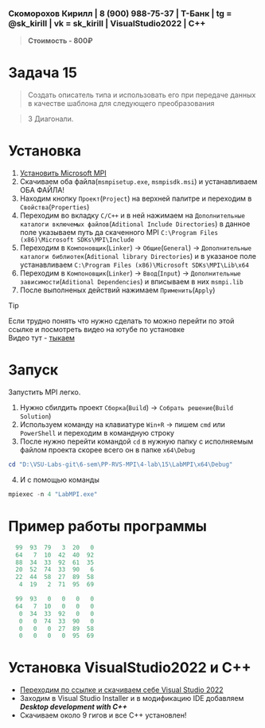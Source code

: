 ### Скоморохов Кирилл | 8 (900) 988-75-37 | Т-Банк | tg = @sk_kiriII  | vk = sk_kirill | VisualStudio2022 | C++

> **Стоимость - 800₽**

# Задача 15

> Создать описатель типа и использовать его при передаче данных в качестве шаблона для следующего преобразования

> 3 Диагонали.

# Установка

1. [Установить Microsoft MPI](https://www.microsoft.com/en-us/download/details.aspx?id=105289)  
2. Скачиваем оба файла(`msmpisetup.exe`, `msmpisdk.msi`) и устанавливаем ОБА ФАЙЛА!  
3. Находим кнопку `Проект`(`Project`) на верхней палитре и переходим в `Свойства`(`Properties`)  
4. Переходим во вкладку `C/C++` и в ней нажимаем на `Дополнительные каталоги включемых файлов`(`Aditional Include Directories`)
в данное поле указываем путь да скаченного MPI `C:\Program Files (x86)\Microsoft SDKs\MPI\Include` 
5. Переходим в `Компоновщик`(`Linker`) -> `Общие`(`General`) -> `Дополнительные каталоги библиотек`(`Aditional library Directories`)
и в указаное поле устанавливаем `C:\Program Files (x86)\Microsoft SDKs\MPI\Lib\x64`  
6. Переходим в `Компоновщик`(`Linker`) -> `Ввод`(`Input`) -> `Дополнительные зависимости`(`Aditional Dependencies`) и вписываем в них `msmpi.lib`  
7. После выполненых действий нажимаем `Применить`(`Apply`)

> [!TIP]
> Если трудно понять что нужно сделать то можно перейти по этой ссылке и посмотреть видео на ютубе по установке  
Видео тут - [тыкаем](https://www.youtube.com/watch?v=PPEu5KyTx3c)  

# Запуск

Запустить MPI легко.

1. Нужно сбилдить проект `Сборка`(`Build`) -> `Собрать решение`(`Build Solution`)
2. Используем команду на клавиатуре `Win+R` -> пишем `cmd` или `PowerShell` и переходим в командную строку
3. После нужно перейти командой `cd` в нужную папку с исполняемым файлом проекта скорее всего он в папке `x64\Debug`
```PowerShell
cd "D:\VSU-Labs-git\6-sem\PP-RVS-MPI\4-lab\15\LabMPI\x64\Debug"
```
4. И с помощью команды   
```PowerShell
mpiexec -n 4 "LabMPI.exe"
```

# Пример работы программы 
```PowerShell
  99  93  79   3  20   0
  64   7  10  42  40  92
  88  34  33  92  61  35
  20  52  74  33  90   6
  22  44  58  27  89  58
   4  19   2  71  95  69

  99  93   0   0   0   0
  64   7  10   0   0   0
   0  34  33  92   0   0
   0   0  74  33  90   0
   0   0   0  27  89  58
   0   0   0   0  95  69
```

# Установка VisualStudio2022 и C++

- [Переходим по ссылке  и скачиваем себе Visual Studio 2022](https://visualstudio.microsoft.com/ru/vs/)
- Заходим в Visual Studio Installer и в модификацию IDE добавляем ***Desktop development with C++***
- Скачиваем около 9 гигов и все С++ установлен!
